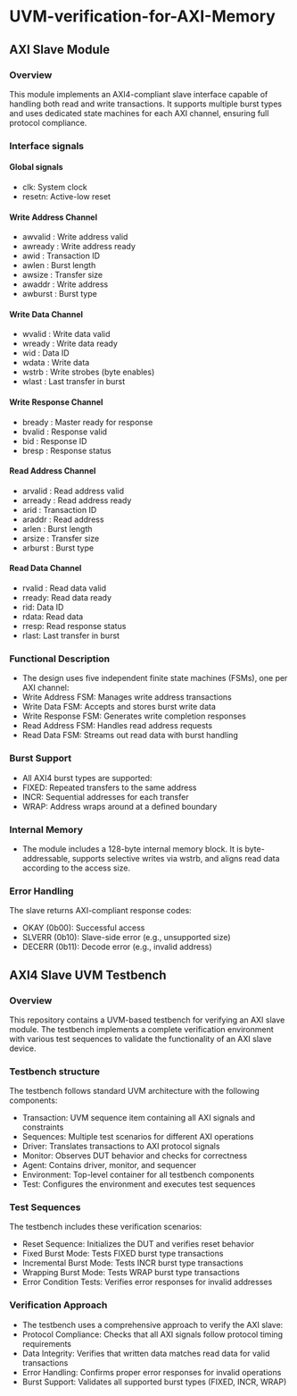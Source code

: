 # UVM-verification-for-AXI-Memory
## AXI Slave Module

### Overview
This module implements an AXI4-compliant slave interface capable of handling both read and write transactions. It supports multiple burst types and uses dedicated state machines for each AXI channel, ensuring full protocol compliance.

### Interface signals

#### Global signals
- clk: System clock
- resetn: Active-low reset

#### Write Address Channel
- awvalid : Write address valid
- awready : Write address ready
- awid    : Transaction ID
- awlen   : Burst length
- awsize  : Transfer size
- awaddr  : Write address
- awburst : Burst type

#### Write Data Channel
- wvalid  : Write data valid
- wready  : Write data ready
- wid     : Data ID
- wdata   : Write data
- wstrb   : Write strobes (byte enables)
- wlast   : Last transfer in burst

#### Write Response Channel
- bready  : Master ready for response
- bvalid  : Response valid
- bid     : Response ID
- bresp   : Response status

#### Read Address Channel
- arvalid : Read address valid
- arready : Read address ready
- arid    : Transaction ID
- araddr  : Read address
- arlen   : Burst length
- arsize  : Transfer size
- arburst : Burst type

#### Read Data Channel
- rvalid  : Read data valid
- rready: Read data ready
- rid: Data ID
- rdata: Read data
- rresp: Read response status
- rlast: Last transfer in burst

### Functional Description
- The design uses five independent finite state machines (FSMs), one per AXI channel:
- Write Address FSM: Manages write address transactions
- Write Data FSM: Accepts and stores burst write data
- Write Response FSM: Generates write completion responses
- Read Address FSM: Handles read address requests
- Read Data FSM: Streams out read data with burst handling

### Burst Support
- All AXI4 burst types are supported:
- FIXED: Repeated transfers to the same address
- INCR: Sequential addresses for each transfer
- WRAP: Address wraps around at a defined boundary

### Internal Memory
- The module includes a 128-byte internal memory block. It is byte-addressable, supports selective writes via wstrb, and aligns read data according to the access size.

### Error Handling
The slave returns AXI-compliant response codes:

- OKAY (0b00): Successful access
- SLVERR (0b10): Slave-side error (e.g., unsupported size)
- DECERR (0b11): Decode error (e.g., invalid address)

## AXI4 Slave UVM Testbench
### Overview
This repository contains a UVM-based testbench for verifying an AXI slave module. The testbench implements a complete verification environment with various test sequences to validate the functionality of an AXI slave device.

### Testbench structure
The testbench follows standard UVM architecture with the following components:
- Transaction: UVM sequence item containing all AXI signals and constraints
- Sequences: Multiple test scenarios for different AXI operations
- Driver: Translates transactions to AXI protocol signals
- Monitor: Observes DUT behavior and checks for correctness
- Agent: Contains driver, monitor, and sequencer
- Environment: Top-level container for all testbench components
- Test: Configures the environment and executes test sequences

### Test Sequences
The testbench includes these verification scenarios:
- Reset Sequence: Initializes the DUT and verifies reset behavior
- Fixed Burst Mode: Tests FIXED burst type transactions
- Incremental Burst Mode: Tests INCR burst type transactions
- Wrapping Burst Mode: Tests WRAP burst type transactions
- Error Condition Tests: Verifies error responses for invalid addresses

### Verification Approach
- The testbench uses a comprehensive approach to verify the AXI slave:
- Protocol Compliance: Checks that all AXI signals follow protocol timing requirements
- Data Integrity: Verifies that written data matches read data for valid transactions
- Error Handling: Confirms proper error responses for invalid operations
- Burst Support: Validates all supported burst types (FIXED, INCR, WRAP)
